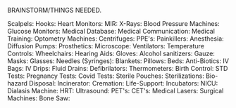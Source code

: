 BRAINSTORM/THINGS NEEDED.

Scalpels:
Hooks:
Heart Monitors:
MIR:
X-Rays:
Blood Pressure Machines:
Glucose Monitors:
Medical Database:
Medical Communication:
Medical Training:
Optometry Machines:
Centrifuges:
PPE's:
Painkillers:
Anesthesia:
Diffusion Pumps:
Prosthetics:
Microscope:
Ventilators:
Temperature Controls:
Wheelchairs:
Hearing Aids: 
Gloves:
Alcohol sanitizers:
Gauze:
Masks:
Glasses:
Needles (Syringes):
Blankets:
Pillows: 
Beds:
Anti-Biotics:
IV Bags:
IV Drips:
Fluid Drains:
Defibrilators:
Thermometers:
Birth Control:
STD Tests:
Pregnancy Tests:
Covid Tests:
Sterile Pouches:
Sterilizations:
Bio-hazard Disposal:
Incinerator:
Cremation:
Life-Support:
Incubators:
NICU:
Dialasis Machine:
HRT: 
Ultrasound:
PET's:
CET's:
Medical Lasers:
Surgical Machines:
Bone Saw:
